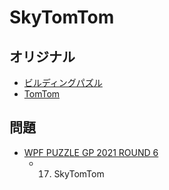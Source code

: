 # SkyTomTom

## オリジナル
- [ビルディングパズル](skyscrapers.md)
- [TomTom](tomtom.md)

## 問題
- [WPF PUZZLE GP 2021 ROUND 6](../questions/wpfpgp2021-6.md)
	- 17. SkyTomTom
